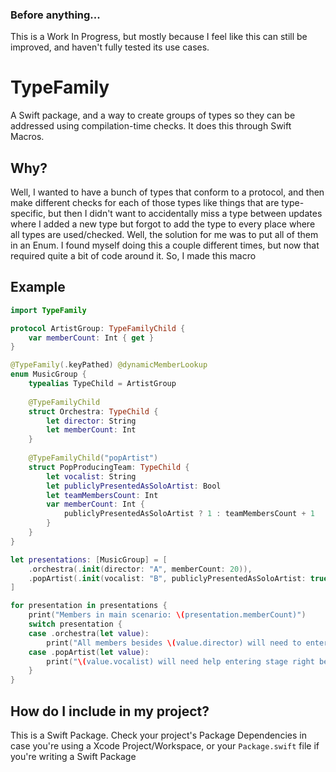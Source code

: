 ### Before anything...
This is a Work In Progress, but mostly because I feel like this can still be improved, and haven't fully tested its use cases.

# TypeFamily

A Swift package, and a way to create groups of types so they can be addressed using compilation-time checks. It does this through Swift Macros.

## Why?

Well, I wanted to have a bunch of types that conform to a protocol, and then make different checks for each of those types like things that are type-specific, but then I didn't want to accidentally miss a type between updates where I added a new type but forgot to add the type to every place where all types are used/checked. Well, the solution for me was to put all of them in an Enum. I found myself doing this a couple different times, but now that required quite a bit of code around it. So, I made this macro

## Example

```swift
import TypeFamily

protocol ArtistGroup: TypeFamilyChild {
    var memberCount: Int { get }
}

@TypeFamily(.keyPathed) @dynamicMemberLookup
enum MusicGroup {
    typealias TypeChild = ArtistGroup
    
    @TypeFamilyChild
    struct Orchestra: TypeChild {
        let director: String
        let memberCount: Int
    }
    
    @TypeFamilyChild("popArtist")
    struct PopProducingTeam: TypeChild {
        let vocalist: String
        let publiclyPresentedAsSoloArtist: Bool
        let teamMembersCount: Int
        var memberCount: Int {
            publiclyPresentedAsSoloArtist ? 1 : teamMembersCount + 1
        }
    }
}

let presentations: [MusicGroup] = [
    .orchestra(.init(director: "A", memberCount: 20)),
    .popArtist(.init(vocalist: "B", publiclyPresentedAsSoloArtist: true, teamMembersCount: 20)),
]

for presentation in presentations {
    print("Members in main scenario: \(presentation.memberCount)")
    switch presentation {
    case .orchestra(let value):
        print("All members besides \(value.director) will need to enter the stage in advance")
    case .popArtist(let value):
        print("\(value.vocalist) will need help entering stage right before starting the show")
    }
}
```

## How do I include in my project?

This is a Swift Package. Check your project's Package Dependencies in case you're using a Xcode Project/Workspace, or your `Package.swift` file if you're writing a Swift Package
